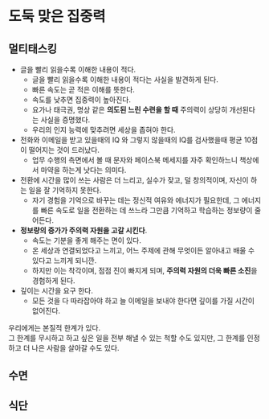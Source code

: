 # 도둑 맞은 집중력

## 멀티태스킹

- 글을 빨리 읽을수록 이해한 내용이 적다.
  - 글을 빨리 읽을수록 이해한 내용이 적다는 사실을 발견하게 된다.
  - 빠른 속도는 곧 적은 이해를 뜻한다.
  - 속도를 낮추면 집중력이 높아진다.
  - 요가나 태극권, 명상 같은 **의도된 느린 수련을 할 때** 주의력이 상당히 개선된다는 사실을 증명했다.
  - 우리의 인지 능력에 맞추려면 세상을 좁혀야 한다.
- 전화와 이메일을 받고 있을때의 IQ 와 그렇지 않을때의 IQ를 검사했을때 평균 10점이 떨어지는 것이 드러났다.
  - 업무 수행의 측면에서 볼 때 문자와 페이스북 메세지를 자주 확인하느니 책상에서 마약을 하는게 낫다는 의미다.
- 전환에 시간을 많이 쓰는 사람은 더 느리고, 실수가 잦고, 덜 창의적이며, 자신이 하는 일을 잘 기억하지 못한다.
  - 자기 경험을 기억으로 바꾸는 데는 정신적 여유와 에너지가 필요한데, 그 에너지를 빠른 속도로 일을 전환하는 데 쓰느라 그만큼 기억하고 학습하는 정보량이 줄어든다.
- **정보량의 증가가 주의력 자원을 고갈 시킨다**. 
  - 속도는 기분을 좋게 해주는 면이 있다.
  - 온 세상과 연결되었다고 느끼고, 어느 주제에 관해 무엇이든 알아내고 배울 수 있다고 느끼게 되니깐.
  - 하지만 이는 착각이며, 점점 진이 빠지게 되며, **주의력 자원의 더욱 빠른 소진**을 경험하게 된다.
- 깊이는 시간을 요구 한다.
  - 모든 것을 다 따라잡아야 하고 늘 이메일을 보내야 한다면 깊이를 가질 시간이 없어진다.

우리에게는 본질적 한계가 있다.  
그 한계를 무시하고 하고 싶은 일을 전부 해낼 수 있는 척할 수도 있지만, 그 한계를 인정하고 더 나은 사람을 살아갈 수도 있다.

## 수면

## 식단

